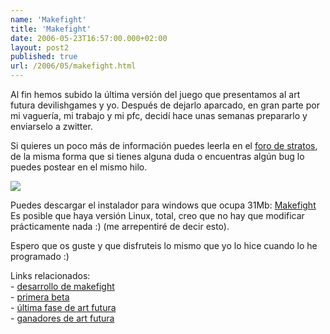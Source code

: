 ```yaml
---
name: 'Makefight'
title: 'Makefight'
date: 2006-05-23T16:57:00.000+02:00
layout: post2
published: true
url: /2006/05/makefight.html
---
```


Al fin hemos subido la última versión del juego que presentamos al art futura devilishgames y yo. Después de dejarlo aparcado, en gran parte por mi vaguería, mi trabajo y mi pfc, decidí hace unas semanas prepararlo y enviarselo a zwitter.  
  
Si quieres un poco más de información puedes leerla en el [foro de stratos](http://www.stratos-ad.com/forums/index.php?act=ST&f=39&t=6736), de la misma forma que si tienes alguna duda o encuentras algún bug lo puedes postear en el mismo hilo.  

  
![](http://static.flickr.com/29/45616240_d116a98279_m.jpg)

  
  
Puedes descargar el instalador para windows que ocupa 31Mb: [Makefight](http://frriz.com/temporal/descargas/makefigth/makefight.exe)  
Es posible que haya versión Linux, total, creo que no hay que modificar prácticamente nada :) (me arrepentiré de decir esto).  
  
Espero que os guste y que disfruteis lo mismo que yo lo hice cuando lo he programado :)  
  
  
Links relacionados:  
\- [desarrollo de makefight](http://blep.blogspot.com/2005/09/desarrollo-de-makefight-i.html)  
\- [primera beta](http://blep.blogspot.com/2005/09/makefight.html)  
\- [última fase de art futura](http://blep.blogspot.com/2005/10/artfutura-fase-3.html)  
\- [ganadores de art futura](http://blep.blogspot.com/2005/11/makefight-se-queda-en-puertas.html)